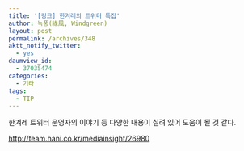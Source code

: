 ```yaml
---
title: '[링크] 한겨레의 트위터 특집'
author: 녹풍(綠風, Windgreen)
layout: post
permalink: /archives/348
aktt_notify_twitter:
  - yes
daumview_id:
  - 37035474
categories:
  - 기타
tags:
  - TIP
---
```

한겨레 트위터 운영자의 이야기 등 다양한 내용이 실려 있어 도움이 될 것 같다. <div id="__KO_DIC_LAYER__" style="padding-top: 0px; padding-right: 0px; padding-bottom: 0px; padding-left: 0px; position: fixed; z-index: 999999999; overflow-x: hidden; overflow-y: hidden; border-top-width: 2px; border-right-width: 2px; border-bottom-width: 2px; border-left-width: 2px; border-top-style: solid; border-right-style: solid; border-bottom-style: solid; border-left-style: solid; border-top-color: rgb(51, 51, 119); border-right-color: rgb(51, 51, 119); border-bottom-color: rgb(51, 51, 119); border-left-color: rgb(51, 51, 119); display: none; ">
</div>

<div>
  <a href="http://team.hani.co.kr/mediainsight/26980">http://team.hani.co.kr/mediainsight/26980</a>
</div>